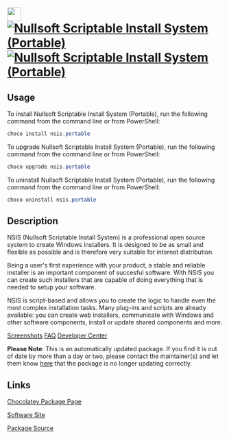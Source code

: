 ﻿# <img src="https://cdn.jsdelivr.net/gh/mkevenaar/chocolatey-packages@047dcebf11a3a9a89dabcbebe2d091111382a619/icons/nsis.png" width="32" height="32"/> [![Nullsoft Scriptable Install System (Portable)](https://img.shields.io/chocolatey/v/nsis.portable.svg?label=Nullsoft+Scriptable+Install+System+(Portable))](https://community.chocolatey.org/packages/nsis.portable) [![Nullsoft Scriptable Install System (Portable)](https://img.shields.io/chocolatey/dt/nsis.portable.svg)](https://community.chocolatey.org/packages/nsis.portable)

## Usage

To install Nullsoft Scriptable Install System (Portable), run the following command from the command line or from PowerShell:

```powershell
choco install nsis.portable
```

To upgrade Nullsoft Scriptable Install System (Portable), run the following command from the command line or from PowerShell:

```powershell
choco upgrade nsis.portable
```

To uninstall Nullsoft Scriptable Install System (Portable), run the following command from the command line or from PowerShell:

```powershell
choco uninstall nsis.portable
```

## Description

NSIS (Nullsoft Scriptable Install System) is a professional open source system to create Windows installers. It is designed to be as small and flexible as possible and is therefore very suitable for internet distribution.

Being a user's first experience with your product, a stable and reliable installer is an important component of succesful software. With NSIS you can create such installers that are capable of doing everything that is needed to setup your software.

NSIS is script-based and allows you to create the logic to handle even the most complex installation tasks. Many plug-ins and scripts are already available: you can create web installers, communicate with Windows and other software components, install or update shared components and more.

[Screenshots](http://nsis.sourceforge.net/Screenshots)
[FAQ](http://nsis.sourceforge.net/FAQ)
[Developer Center](http://nsis.sourceforge.net/Developer_Center)

**Please Note**: This is an automatically updated package. If you find it is
out of date by more than a day or two, please contact the maintainer(s) and
let them know [here](https://github.com/mkevenaar/chocolatey-packages/issues) that the package is no longer updating correctly.


## Links

[Chocolatey Package Page](https://community.chocolatey.org/packages/nsis.portable)

[Software Site](http://nsis.sourceforge.net/)

[Package Source](https://github.com/mkevenaar/chocolatey-packages/tree/master/automatic/nsis.portable)

